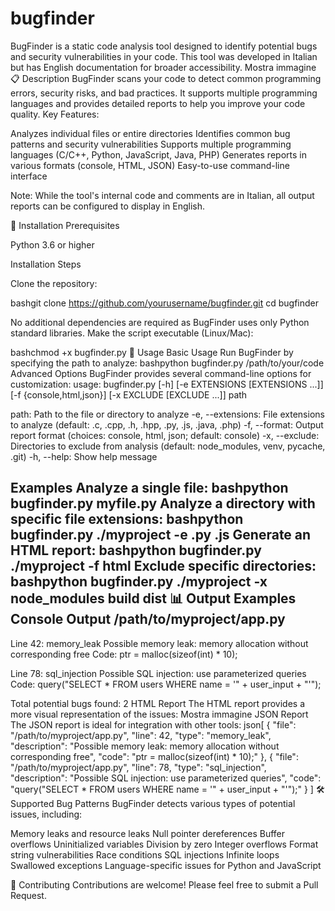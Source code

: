 # bugfinder
BugFinder is a static code analysis tool designed to identify potential bugs and security vulnerabilities in your code. This tool was developed in Italian but has English documentation for broader accessibility.
Mostra immagine
📋 Description
BugFinder scans your code to detect common programming errors, security risks, and bad practices. It supports multiple programming languages and provides detailed reports to help you improve your code quality.
Key Features:

Analyzes individual files or entire directories
Identifies common bug patterns and security vulnerabilities
Supports multiple programming languages (C/C++, Python, JavaScript, Java, PHP)
Generates reports in various formats (console, HTML, JSON)
Easy-to-use command-line interface


Note: While the tool's internal code and comments are in Italian, all output reports can be configured to display in English.

🔧 Installation
Prerequisites

Python 3.6 or higher

Installation Steps

Clone the repository:

bashgit clone https://github.com/yourusername/bugfinder.git
cd bugfinder

No additional dependencies are required as BugFinder uses only Python standard libraries.
Make the script executable (Linux/Mac):

bashchmod +x bugfinder.py
🚀 Usage
Basic Usage
Run BugFinder by specifying the path to analyze:
bashpython bugfinder.py /path/to/your/code
Advanced Options
BugFinder provides several command-line options for customization:
usage: bugfinder.py [-h] [-e EXTENSIONS [EXTENSIONS ...]] [-f {console,html,json}] [-x EXCLUDE [EXCLUDE ...]] path

path: Path to the file or directory to analyze
-e, --extensions: File extensions to analyze (default: .c, .cpp, .h, .hpp, .py, .js, .java, .php)
-f, --format: Output report format (choices: console, html, json; default: console)
-x, --exclude: Directories to exclude from analysis (default: node_modules, venv, pycache, .git)
-h, --help: Show help message

Examples
Analyze a single file:
bashpython bugfinder.py myfile.py
Analyze a directory with specific file extensions:
bashpython bugfinder.py ./myproject -e .py .js
Generate an HTML report:
bashpython bugfinder.py ./myproject -f html
Exclude specific directories:
bashpython bugfinder.py ./myproject -x node_modules build dist
📊 Output Examples
Console Output
/path/to/myproject/app.py
----------------------
  Line 42: memory_leak
    Possible memory leak: memory allocation without corresponding free
    Code: ptr = malloc(sizeof(int) * 10);

  Line 78: sql_injection
    Possible SQL injection: use parameterized queries
    Code: query("SELECT * FROM users WHERE name = '" + user_input + "'");

Total potential bugs found: 2
HTML Report
The HTML report provides a more visual representation of the issues:
Mostra immagine
JSON Report
The JSON report is ideal for integration with other tools:
json[
  {
    "file": "/path/to/myproject/app.py",
    "line": 42,
    "type": "memory_leak",
    "description": "Possible memory leak: memory allocation without corresponding free",
    "code": "ptr = malloc(sizeof(int) * 10);"
  },
  {
    "file": "/path/to/myproject/app.py",
    "line": 78,
    "type": "sql_injection",
    "description": "Possible SQL injection: use parameterized queries",
    "code": "query(\"SELECT * FROM users WHERE name = '\" + user_input + \"'\");"
  }
]
🛠️ Supported Bug Patterns
BugFinder detects various types of potential issues, including:

Memory leaks and resource leaks
Null pointer dereferences
Buffer overflows
Uninitialized variables
Division by zero
Integer overflows
Format string vulnerabilities
Race conditions
SQL injections
Infinite loops
Swallowed exceptions
Language-specific issues for Python and JavaScript

🔄 Contributing
Contributions are welcome! Please feel free to submit a Pull Request.
